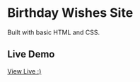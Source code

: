 # Birthday Wishes Site
Built with basic HTML and CSS.


## Live Demo
[ View Live  :)](https://gmarav05.github.io/birthday-site/)
